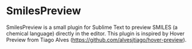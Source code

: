 # SmilesPreview
SmilesPreview is a small plugin for Sublime Text to preview SMILES (a chemical language) directly in the editor.
This plugin is inspired by Hover Preview from Tiago Alves (https://github.com/alvesjtiago/hover-preview).
